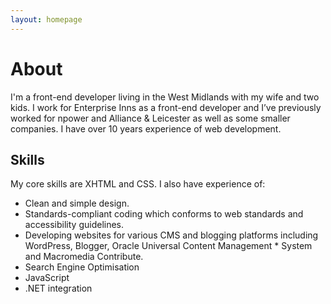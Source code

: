 ```yaml
---
layout: homepage
---
```


# About

<!--
ave spent over 10 years building websites for companies such as npower and Alliance & Leicester.
I currently work as a Senior Front End Developer for npower, managing the workload of the front end team as well developing. Read more about my work at npower.
I aim to create clean, usable, goal-driven websites that are built to convert.
My core skills are (X)HTML and CSS but I also have experience of:
Standards-compliant coding which conforms to accessibility guidelines.
Developing websites for various CMS and blogging platforms including WordPress, Blogger, Oracle Universal Content Management System and Macromedia Contribute.
Search Engine Optimisation
jQuery
.NET integration
Photoshop/Fireworks
-->

I'm a front-end developer living in the West Midlands with my wife and two kids. I work for Enterprise Inns  as a front-end developer and I’ve previously worked for npower and Alliance & Leicester as well as some smaller companies. I have over 10 years experience of web development.

## Skills

My core skills are XHTML and CSS. I also have experience of:

* Clean and simple design.
* Standards-compliant coding which conforms to web standards and accessibility guidelines.
* Developing websites for various CMS and blogging platforms including WordPress, Blogger, Oracle Universal Content Management * System and Macromedia Contribute.
* Search Engine Optimisation
* JavaScript
* .NET integration